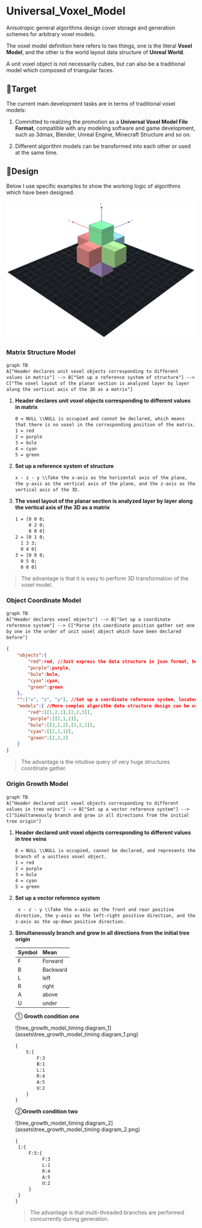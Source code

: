# Universal_Voxel_Model

 Anisotropic general algorithms design cover storage and generation schemes for arbitrary voxel models.

The voxel model definition here refers to two things, one is the literal **Voxel Model**, and the other is the world layout data structure of **Unreal World**.

A unit voxel object is not necessarily cubes, but can also be a traditional model which composed of triangular faces.

##  🎯Target

The current main development tasks are in terms of traditional voxel models:

1. Committed to realizing the promotion as a **Universal Voxel Model File Format**, compatible with any modeling software and game development, such as 3dmax, Blender, Unreal Engine, Minecraft Structure and so on.

2. Different algorithm models can be transformed into each other or used at the same time.

## 🎨Design

Below I use specific examples to show the working logic of algorithms which have been designed.

![six_vector_model](assets\six_vector_model_alpha.png)

### Matrix Structure Model

```mermaid
graph TB
A["Header declares unit voxel objects corresponding to different values in matrix"] --> B["Set up a reference system of structure"] --> C["The voxel layout of the planar section is analyzed layer by layer along the vertical axis of the 3D as a matrix"] 
```

1. **Header declares unit voxel objects corresponding to different values in matrix**

   ```
   0 = NULL \\NULL is occupied and cannot be declared, which means that there is no voxel in the corresponding position of the matrix.
   1 = red
   2 = purple
   3 = bule
   4 = cyan
   5 = green
   ```

2. **Set up a reference system of structure**

   ```
   x - z - y \\Take the x-axis as the horizontal axis of the plane, the y-axis as the vertical axis of the plane, and the z-axis as the vertical axis of the 3D.
   ```

3. **The voxel layout of the planar section is analyzed layer by layer along the vertical axis of the 3D as a matrix**

   ```
   1 = [0 0 0;
        0 2 0;
        0 0 0]
   2 = [0 1 0;
   	 1 3 3;
   	 0 4 0]
   3 = [0 0 0;
   	 0 5 0;
   	 0 0 0]
   ```

> The advantage is that it is easy to perform 3D transformation of the voxel model.

### Object Coordinate Model

```mermaid
graph TB
A["Header declares voxel objects"] --> B["Set up a coordinate reference system"] --> C["Parse its coordinate position gather set one by one in the order of unit voxel object which have been declared before"] 
```

```json
{
    "objects":{
        "red":red, //Just express the data structure in json format, but not json, where red without quotes is an object instead of a string.
		"purple":purple,
        "bule":bule,
        "cyan":cyan,
        "green":green
    },
    "":["x", "z", "y"], //Set up a coordinate reference system, located at the polar corners. Take the x-axis as the horizontal axis of the plane, the y-axis as the vertical axis of the plane, and the z-axis as the vertical axis of the 3D, and the coordinates of the origin are (1, 1, 1). 0 is occupied, used to abolish the coordinate point.
    "models":{ //More complex algorithm date structure design can be used to pursue faster parsing and storage of coordinates gather.
        "red":[[1,2,1],[2,2,3]],
        "purple":[[2,1,2]],
        "bule":[[2,2,2],[3,2,2]],
        "cyan":[[2,2,1]],
        "green":[2,3,2]
    }
}
```

>  The advantage is the intuitive query of very huge structures coordinate gather.

### Origin Growth Model

```mermaid
graph TB
A["Header declared unit voxel objects corresponding to different values in tree veins"] --> B["Set up a vector reference system"] --> C["Simultaneously branch and grow in all directions from the initial tree origin"]
```

1. **Header declared unit voxel objects corresponding to different values in tree veins**

    ```
    0 = NULL \\NULL is occupied, cannot be declared, and represents the branch of a unitless voxel object.
    1 = red
    2 = purple
    3 = bule
    4 = cyan
    5 = green
    ```

2. **Set up a vector reference system**

   ```
    x - z - y \\Take the x-axis as the front and rear positive direction, the y-axis as the left-right positive direction, and the z-axis as the up-down positive direction.
   ```

3. **Simultaneously branch and grow in all directions from the initial tree origin**

   | Symbol | Mean     |
   | ------ | -------- |
   | F      | Forward  |
   | B      | Backward |
   | L      | left     |
   | R      | right    |
   | A      | above    |
   | U      | under    |

   ① **Growth condition one**

   ![tree_growth_model_timing diagram_1](assets\tree_growth_model_timing diagram_1.png)

   ```
   {
       5:{
           F:3
           B:1
           L:1
           R:4
           A:5
           U:2
       }
   }
   ```

   ②**Growth condition two**

   ![tree_growth_model_timing diagram_2](assets\tree_growth_model_timing diagram_2.png)

   ```
   {
   	1:{
   		F:5:{
   			 F:3
           	 L:1
           	 R:4
           	 A:5
           	 U:2
   		}
   	}
   }
   ```

   > The advantage is that multi-threaded branches are performed concurrently during generation.

